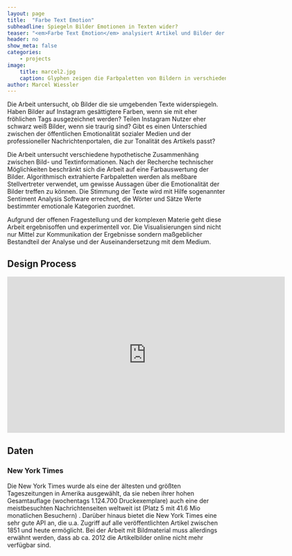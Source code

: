 ```yaml
---
layout: page
title:  "Farbe Text Emotion"
subheadline: Spiegeln Bilder Emotionen in Texten wider?
teaser: "<em>Farbe Text Emotion</em> analysiert Artikel und Bilder der New York Times, und visualisert emotionale Werte der Texte in Verbindung mit Bildanalysen."
header: no
show_meta: false
categories:
    - projects
image:
    title: marcel2.jpg
    caption: Glyphen zeigen die Farbpaletten von Bildern in verschiedenen Artikeln.
author: Marcel Wiessler
---
```



Die Arbeit untersucht, ob Bilder die sie umgebenden Texte widerspiegeln.
Haben Bilder auf Instagram gesättigtere Farben, wenn sie mit eher fröhlichen Tags ausgezeichnet werden? Teilen Instagram Nutzer eher schwarz weiß Bilder, wenn sie traurig sind? Gibt es einen Unterschied zwischen der öffentlichen Emotionalität sozialer Medien und der professioneller Nachrichtenportalen, die zur Tonalität des Artikels passt?

Die Arbeit untersucht verschiedene hypothetische Zusammenhäng zwischen Bild- und Textinformationen. Nach der Recherche technischer Möglichkeiten beschränkt sich die Arbeit auf eine Farbauswertung der Bilder. Algorithmisch extrahierte Farbpaletten werden als meßbare Stellvertreter verwendet, um gewisse Aussagen über die Emotionalität der Bilder treffen zu können.
Die Stimmung der Texte wird mit Hilfe sogenannter Sentiment Analysis
Software errechnet, die Wörter und Sätze Werte bestimmter emotionale Kategorien zuordnet.

Aufgrund der offenen Fragestellung und der komplexen Materie geht diese Arbeit ergebnisoffen und experimentell vor. Die Visualisierungen sind nicht nur Mittel zur Kommunikation der Ergebnisse sondern maßgeblicher Bestandteil der Analyse und der Auseinandersetzung mit dem Medium.


## Design Process

<div class="flex-video">
<iframe src="https://player.vimeo.com/video/173058434" width="640" height="360" frameborder="0" webkitallowfullscreen mozallowfullscreen allowfullscreen></iframe>
</div>

## Daten

### New York Times

Die New York Times wurde als eine der ältesten und größten Tageszeitungen in Amerika ausgewählt, da sie neben ihrer hohen Gesamtauflage (wochentags 1.124.700 Druckexemplare) auch eine der meistbesuchten Nachrichtenseiten weltweit ist (Platz 5 mit 41.6 Mio monatlichen Besuchern) . Darüber hinaus bietet die New York Times eine sehr gute API an, die u.a. Zugriff auf alle veröffentlichten Artikel zwischen 1851 und heute ermöglicht.
Bei der Arbeit mit Bildmaterial muss allerdings erwähnt werden, dass ab ca. 2012 die Artikelbilder online nicht mehr verfügbar sind.
